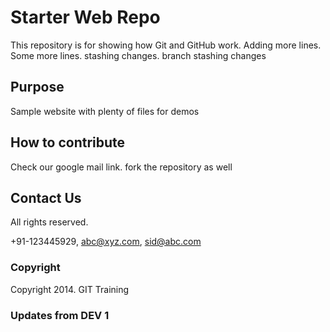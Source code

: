 # Starter Web Repo

This repository is for showing how Git and GitHub work. Adding more lines. Some more lines. stashing changes. branch stashing changes

## Purpose

Sample website with plenty of files for demos

## How to contribute

Check our google mail link. fork the repository as well

## Contact Us

All rights reserved.

+91-123445929, abc@xyz.com, sid@abc.com

### Copyright

Copyright 2014. GIT Training

### Updates from DEV 1

